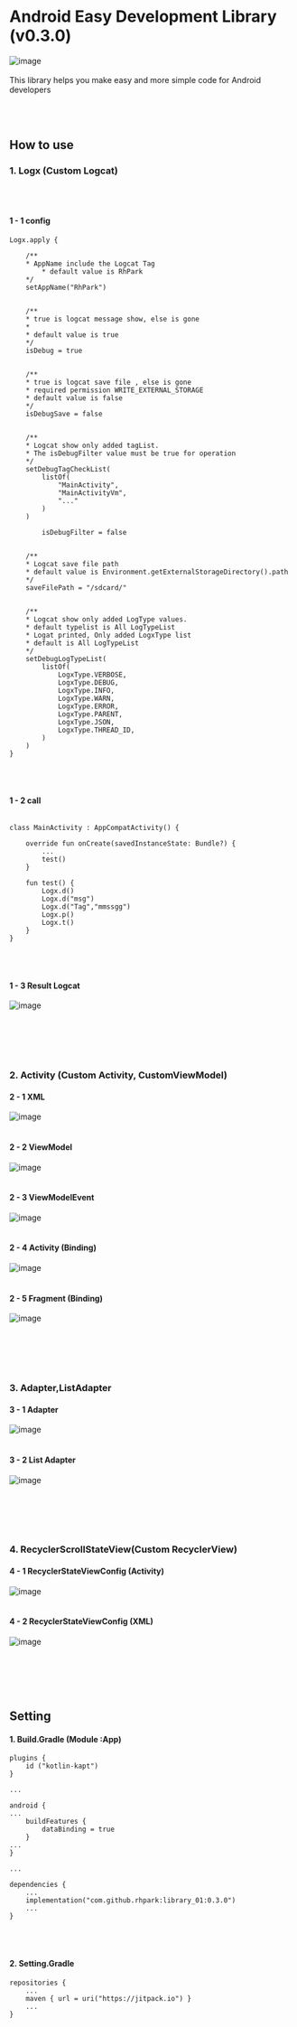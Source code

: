 # Android Easy Development Library (v0.3.0)

![image](https://jitpack.io/v/rhpark/library_01.svg)
<br>
</br>
This library helps you make easy and more simple code for Android developers

<br>
</br>

## How to use

### 1. Logx (Custom Logcat)

<br>
</br>

#### 1 - 1  config
```
Logx.apply {  
  
	/**
	* AppName include the Logcat Tag 
        * default value is RhPark 
	*/
	setAppName("RhPark")  
  
  
	/**  
	* true is logcat message show, else is gone
	*  
	* default value is true 
	*/
	isDebug = true  
  
  
	/**  
	* true is logcat save file , else is gone 
	* required permission WRITE_EXTERNAL_STORAGE
	* default value is false 
	*/
	isDebugSave = false  
  
  
	/**  
	* Logcat show only added tagList.
	* The isDebugFilter value must be true for operation 
	*/		
	setDebugTagCheckList(  
        listOf(  
            "MainActivity",  
			"MainActivityVm",  
			"..."  
		)  
	)  
  
        isDebugFilter = false  
  
  
	/**  
	* Logcat save file path 
	* default value is Environment.getExternalStorageDirectory().path 
	*/
	saveFilePath = "/sdcard/"  
  
  
	/**  
	* Logcat show only added LogType values. 
	* default typelist is All LogTypeList 
	* Logat printed, Only added LogxType list 
	* default is All LogTypeList 
	*/
	setDebugLogTypeList(  
		listOf(  
		    LogxType.VERBOSE,  
			LogxType.DEBUG,  
			LogxType.INFO,  
			LogxType.WARN,  
			LogxType.ERROR,  
			LogxType.PARENT,  
			LogxType.JSON,  
			LogxType.THREAD_ID,  
		)  
    )  
}
```
<br>
</br>

####  1 - 2 call
```

class MainActivity : AppCompatActivity() {

	override fun onCreate(savedInstanceState: Bundle?) {
		...
		test()
	}

	fun test() {  
		Logx.d()  
		Logx.d("msg")  
		Logx.d("Tag","mmssgg")  
		Logx.p()  
		Logx.t()
	}
}
```
<br>
</br>

####  1 - 3 Result Logcat
![image](https://github.com/user-attachments/assets/b8176ca0-4f1b-4f59-a38d-38ef9ffe7d9c)

<br>
</br>
<br>
</br>

### 2. Activity (Custom Activity, CustomViewModel)


####  2 - 1 XML
![image](https://github.com/Rhpark/library_01/blob/master/Sample_Base_Activity_Binding_XML.png)
<br>
</br>

####  2 - 2 ViewModel
![image](https://github.com/Rhpark/library_01/blob/master/Sample_Base_Activity_Binding_ViewModel.png)
<br>
</br>

####  2 - 3 ViewModelEvent
![image](https://github.com/Rhpark/library_01/blob/master/Sample_Base_Activity_Binding_ViewModel_Event.png)
<br>
</br>

####  2 - 4 Activity (Binding)
![image](https://github.com/Rhpark/library_01/blob/master/Sample_Base_Activity_Binding_MainActivity.png)
<br>
</br>

####  2 - 5 Fragment (Binding)
![image](https://github.com/Rhpark/library_01/blob/master/Sample_Base_Fragment_Binding.png)

<br>
</br>
<br>
</br>

### 3. Adapter,ListAdapter


####  3 - 1 Adapter
![image](https://github.com/Rhpark/library_01/blob/master/Sample_Base_Binding_Adapter.png)
<br>
</br>

####  3 - 2 List Adapter
![image](https://github.com/Rhpark/library_01/blob/master/Sample_Base_Binding_List_Adapter.png)

<br>
</br>
<br>
</br>


### 4. RecyclerScrollStateView(Custom RecyclerView)

#### 4 - 1 RecyclerStateViewConfig (Activity)
![image](https://github.com/Rhpark/library_01/blob/master/Sample_Base_Binding_RecyclerScrollStateView.png)
<br>
</br>

####  4 - 2 RecyclerStateViewConfig (XML)
![image](https://github.com/Rhpark/library_01/blob/master/Sample_Base_Binding_RecyclerStateView_XML.png)


<br>
</br>
<br>
</br>

## Setting

#### 1. Build.Gradle (Module :App)

```
plugins {
    id ("kotlin-kapt")
}

...

android {
...
    buildFeatures {
        dataBinding = true
    }
...
}

...

dependencies {
	...
	implementation("com.github.rhpark:library_01:0.3.0")
	...
}
```
<br>
</br>

#### 2. Setting.Gradle

```
repositories {
	...
	maven { url = uri("https://jitpack.io") }
	...
}
```

<br>
</br>



